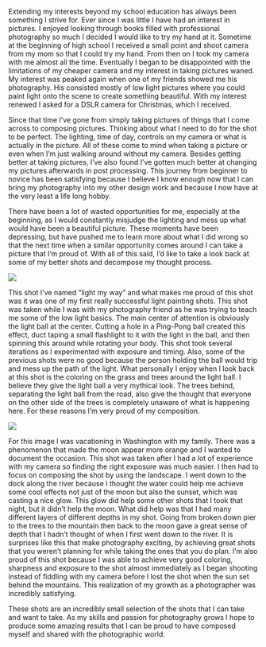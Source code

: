 <p class="page_section_paragraph"> Extending my interests beyond my school education has always been something I strive for. Ever since I was little I have had an interest in pictures. I enjoyed looking through books filled with professional photography so much I decided I would like to try my hand at it. Sometime at the beginning of high school I received a small point and shoot camera from my mom so that I could try my hand. From then on I took my camera with me almost all the time. Eventually I began to be disappointed with the limitations of my cheaper camera and my interest in taking pictures waned. My interest was peaked again when one of my friends showed me his photography. His consisted mostly of low light pictures where you could paint light onto the scene to create something beautiful. With my interest renewed I asked for a DSLR camera for Christmas, which I received. </p>
<p class="page_section_paragraph"> Since that time I’ve gone from simply taking pictures of things that I come across to composing pictures. Thinking about what I need to do for the shot to be perfect. The lighting, time of day, controls on my camera or what is actually in the picture. All of these come to mind when taking a picture or even when I’m just walking around without my camera. Besides getting better at taking pictures, I’ve also found I’ve gotten much better at changing my pictures afterwards in post processing. This journey from beginner to novice has been satisfying because I believe I know enough now that I can bring my photography into my other design work and because I now have at the very least a life long hobby.</p>
 <p class="page_section_paragraph"> There have been a lot of wasted opportunities for me, especially at the beginning, as I would constantly misjudge the lighting and mess up what would have been a beautiful picture. These moments have been depressing, but have pushed me to learn more about what I did wrong so that the next time when a similar opportunity comes around I can take a picture that I’m proud of. With all of this said, I’d like to take a look back at some of my better shots and decompose my thought process. </p>
<img class="ehp_image" src="single_page_images/light-my-way-single.gif"> <p class="page_section_paragraph"> This shot I’ve named “light my way” and what makes me proud of this shot was it was one of my first really successful light painting shots. This shot was taken while I was with my photography friend as he was trying to teach me some of the low light basics. The main center of attention is obviously the light ball at the center. Cutting a hole in a Ping-Pong ball created this effect, duct taping a small flashlight to it with the light in the ball, and then spinning this around while rotating your body. This shot took several iterations as I experimented with exposure and timing. Also, some of the previous shots were no good because the person holding the ball would trip and mess up the path of the light. What personally I enjoy when I look back at this shot is the coloring on the grass and trees around the light ball. I believe they give the light ball a very mythical look. The trees behind, separating the light ball from the road, also give the thought that everyone on the other side of the trees is completely unaware of what is happening here. For these reasons I’m very proud of my composition.</p>
<img class="ehp_image" src="single_page_images/moon-single.gif"> <p class="page_section_paragraph"> For this image I was vacationing in Washington with my family. There was a phenomenon that made the moon appear more orange and I wanted to document the occasion. This shot was taken after I had a lot of experience with my camera so finding the right exposure was much easier. I then had to focus on composing the shot by using the landscape. I went down to the dock along the river because I thought the water could help me achieve some cool effects not just of the moon but also the sunset, which was casting a nice glow. This glow did help some other shots that I took that night, but it didn’t help the moon. What did help was that I had many different layers of different depths in my shot. Going from broken down pier to the trees to the mountain then back to the moon gave a great sense of depth that I hadn’t thought of when I first went down to the river. It is surprises like this that make photography exciting, by achieving great shots that you weren’t planning for while taking the ones that you do plan. I’m also proud of this shot because I was able to achieve very good coloring, sharpness and exposure to the shot almost immediately as I began shooting instead of fiddling with my camera before I lost the shot when the sun set behind the mountains. This realization of my growth as a photographer was incredibly satisfying. </p>
<p class="page_section_paragraph"> These shots are an incredibly small selection of the shots that I can take and want to take. As my skills and passion for photography grows I hope to produce some amazing results that I can be proud to have composed myself and shared with the photographic world. </p>